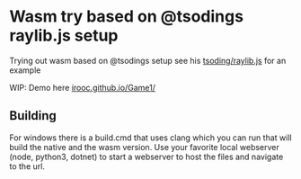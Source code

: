# Wasm try based on @tsodings raylib.js setup

Trying out wasm based on @tsodings setup see his [tsoding/raylib.js](https://github.com/tsoding/raylib.js) for an example

WIP: Demo here [irooc.github.io/Game1/](https://irooc.github.io/Game1/) 

## Building

For windows there is a build.cmd that uses clang which you can run that will build the native and the wasm version. Use your favorite local webserver (node, python3, dotnet) to start a webserver to host the files and navigate to the url.


